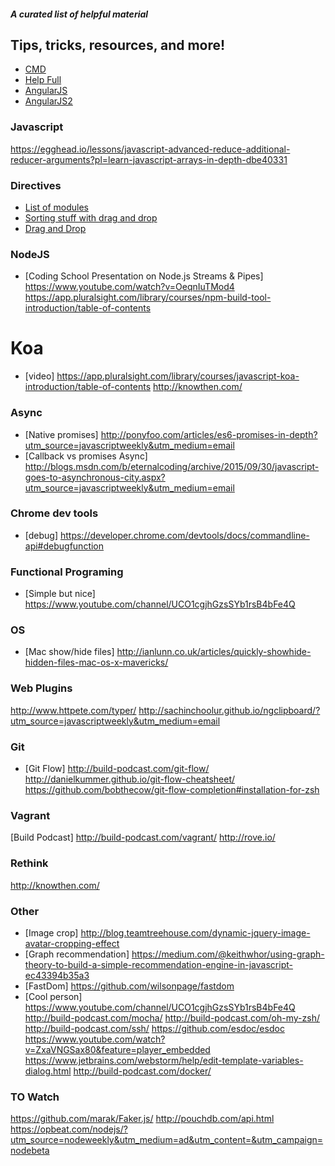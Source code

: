 #### *A curated list of helpful material*


## Tips, tricks, resources, and more!
* [CMD](cmd.md)
* [Help Full](Helpfull.md)
* [AngularJS](AngularJS.md)
* [AngularJS2](Angular2JS.md)

### Javascript 
https://egghead.io/lessons/javascript-advanced-reduce-additional-reducer-arguments?pl=learn-javascript-arrays-in-depth-dbe40331

### Directives
* [List of modules](https://ngmodules.com/?page=8)
* [Sorting stuff with drag and drop](http://rubaxa.github.io/Sortable/)
* [Drag and Drop](http://codef0rmer.github.io/angular-dragdrop/#/list)

### NodeJS
* [Coding School Presentation on Node.js Streams & Pipes] https://www.youtube.com/watch?v=OeqnIuTMod4
    https://app.pluralsight.com/library/courses/npm-build-tool-introduction/table-of-contents
# Koa

* [video] https://app.pluralsight.com/library/courses/javascript-koa-introduction/table-of-contents
http://knowthen.com/

### Async
* [Native promises] http://ponyfoo.com/articles/es6-promises-in-depth?utm_source=javascriptweekly&utm_medium=email
* [Callback vs promises Async] http://blogs.msdn.com/b/eternalcoding/archive/2015/09/30/javascript-goes-to-asynchronous-city.aspx?utm_source=javascriptweekly&utm_medium=email

### Chrome dev tools
* [debug] https://developer.chrome.com/devtools/docs/commandline-api#debugfunction
 
### Functional Programing
* [Simple but nice]  https://www.youtube.com/channel/UCO1cgjhGzsSYb1rsB4bFe4Q

### OS
* [Mac show/hide files]  http://ianlunn.co.uk/articles/quickly-showhide-hidden-files-mac-os-x-mavericks/

### Web Plugins
http://www.httpete.com/typer/
http://sachinchoolur.github.io/ngclipboard/?utm_source=javascriptweekly&utm_medium=email
    
### Git
* [Git Flow] http://build-podcast.com/git-flow/
http://danielkummer.github.io/git-flow-cheatsheet/
https://github.com/bobthecow/git-flow-completion#installation-for-zsh


### Vagrant
[Build Podcast] http://build-podcast.com/vagrant/
http://rove.io/


### Rethink
http://knowthen.com/

### Other
* [Image crop] http://blog.teamtreehouse.com/dynamic-jquery-image-avatar-cropping-effect
* [Graph recommendation] https://medium.com/@keithwhor/using-graph-theory-to-build-a-simple-recommendation-engine-in-javascript-ec43394b35a3
* [FastDom] https://github.com/wilsonpage/fastdom
* [Cool person] https://www.youtube.com/channel/UCO1cgjhGzsSYb1rsB4bFe4Q
http://build-podcast.com/mocha/
http://build-podcast.com/oh-my-zsh/
http://build-podcast.com/ssh/
https://github.com/esdoc/esdoc
https://www.youtube.com/watch?v=ZxaVNGSax80&feature=player_embedded
https://www.jetbrains.com/webstorm/help/edit-template-variables-dialog.html
http://build-podcast.com/docker/

### TO Watch
https://github.com/marak/Faker.js/
http://pouchdb.com/api.html
https://opbeat.com/nodejs/?utm_source=nodeweekly&utm_medium=ad&utm_content=&utm_campaign=nodebeta
